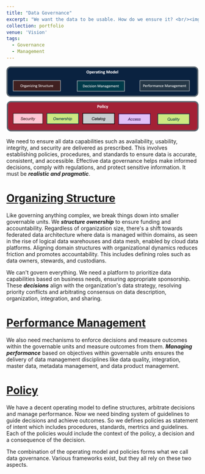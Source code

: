 ```yaml
---
title: "Data Governance"
excerpt: "We want the data to be usable. How do we ensure it? <br/><img src='/images/portfolio/DataGovernance.png'>"
collection: portfolio
venue: 'Vision'
tags:
  - Governance
  - Management
---
```


<img width="612" alt="image" src="/images/portfolio/DataGovernance.png">

We need to ensure all data capabilities such as availability, usability, integrity, and security are delivered as prescribed. This involves establishing policies, procedures, and standards to ensure data is accurate, consistent, and accessible. Effective data governance helps make informed decisions, comply with regulations, and protect sensitive information. It must be ***realistic and pragmatic***.

# [Organizing Structure](https://nuneskris.github.io/publication/Domain-Oriented-Business-Capability-Map)
Like governing anything complex, we break things down into smaller governable units. We ***structure ownership*** to ensure funding and accountability. Regardless of organization size, there's a shift towards federated data architecture where data is managed within domains, as seen in the rise of logical data warehouses and data mesh, enabled by cloud data platforms. Aligning domain structures with organizational dynamics reduces friction and promotes accountability. This includes defining roles such as data owners, stewards, and custodians.

We can't govern everything. We need a platform to prioritize data capabilities based on business needs, ensuring appropriate sponsorship. These ***decisions*** align with the organization's data strategy, resolving priority conflicts and arbitrating consensus on data description, organization, integration, and sharing.

# [Performance Management](https://nuneskris.github.io/publication/Govern-Measure-Data-Architecture)
We also need mechanisms to enforce decisions and measure outcomes within the governable units and measure outcomes from them. ***Managing performance*** based on objectives within governable units ensures the delivery of data management disciplines like data quality, integration, master data, metadata management, and data product management.

# [Policy](https://nuneskris.github.io/portfolio/PolicyExample/)
We have a decent operating model to define structures, arbitrate decisions and manage performance. Now we need binding system of guidelines to guide decisions and achieve outcomes. So we defines policies as statement of intent which includes procedures, standards, mertrics and guidelines. Each of the policies would include the context of the policy, a decision and a consequence of the decision.

The combination of the operating model and policies forms what we call data governance. Various frameworks exist, but they all rely on these two aspects.
